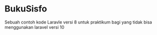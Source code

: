 # BukuSisfo

Sebuah contoh kode Laravle versi 8 untuk praktikum bagi yang tidak bisa menggunakan laravel versi 10